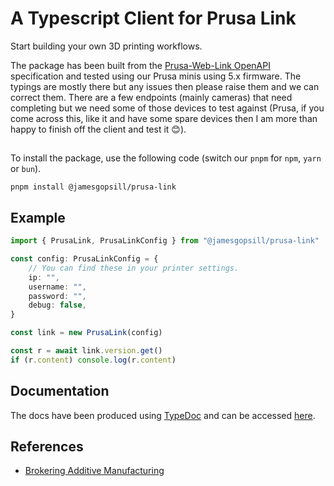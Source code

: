 # A Typescript Client for Prusa Link

Start building your own 3D printing workflows.

The package has been built from the [Prusa-Web-Link OpenAPI](https://github.com/prusa3d/Prusa-Link-Web/blob/master/spec/openapi.yaml) specification and tested using our Prusa minis using 5.x firmware. The typings are mostly there but any issues then please raise them and we can correct them. There are a few endpoints (mainly cameras) that need completing but we need some of those devices to test against (Prusa, if you come across this, like it and have some spare devices then I am more than happy to finish off the client and test it 😊).

##

To install the package, use the following code (switch our `pnpm` for `npm`, `yarn` or `bun`).

```
pnpm install @jamesgopsill/prusa-link
```

## Example

```typescript
import { PrusaLink, PrusaLinkConfig } from "@jamesgopsill/prusa-link"

const config: PrusaLinkConfig = {
	// You can find these in your printer settings.
	ip: "",
	username: "",
	password: "",
	debug: false,
}

const link = new PrusaLink(config)

const r = await link.version.get()
if (r.content) console.log(r.content)
```

## Documentation

The docs have been produced using [TypeDoc](https://typedoc.org/) and can be accessed [here](https://jamesgopsill.github.io/prusa-link).

## References

- [Brokering Additive Manufacturing](https://dmf-lab.co.uk/brokering-additive-manufacturing/)
